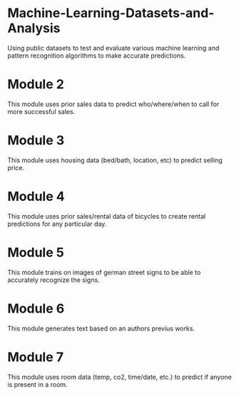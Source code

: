 # Machine-Learning-Datasets-and-Analysis
Using public datasets to test and evaluate various machine learning and pattern recognition algorithms to make accurate predictions.


# Module 2
This module uses prior sales data to predict who/where/when to call for more successful sales.

# Module 3
This module uses housing data (bed/bath, location, etc) to predict selling price.

# Module 4
This module uses prior sales/rental data of bicycles to create rental predictions for any particular day.

# Module 5
This module trains on images of german street signs to be able to accurately recognize the signs.

# Module 6
This module generates text based on an authors previus works.

# Module 7
This module uses room data (temp, co2, time/date, etc.) to predict if anyone is present in a room.
